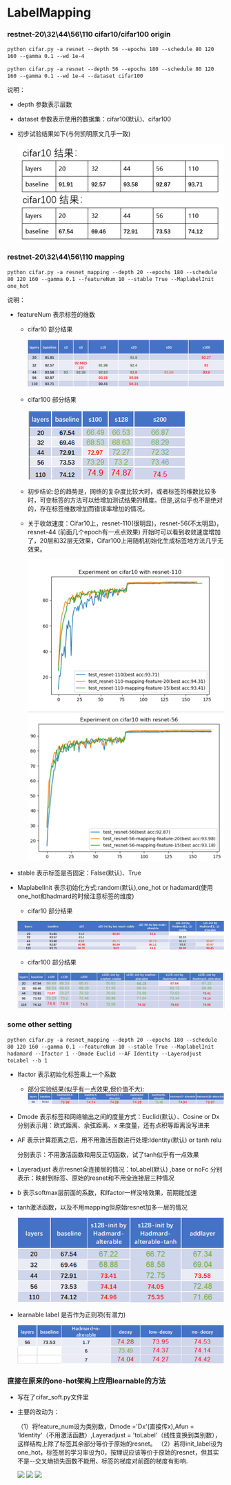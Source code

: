 # LabelMapping

### restnet-20\32\44\56\110 cifar10/cifar100 origin
```
python cifar.py -a resnet --depth 56 --epochs 180 --schedule 80 120 160 --gamma 0.1 --wd 1e-4
```
``` 
python cifar.py -a resnet --depth 56 --epochs 180 --schedule 80 120 160 --gamma 0.1 --wd 1e-4 --dataset cifar100
```



说明：
- depth 参数表示层数
- dataset 参数表示使用的数据集：cifar10(默认)、cifar100
- 初步试验结果如下(与何凯明原文几乎一致)
  
  ![](README/2018-12-23-22-24-35.png)


### restnet-20\32\44\56\110 mapping
```
python cifar.py -a resnet_mapping --depth 20 --epochs 180 --schedule 80 120 160 --gamma 0.1 --featureNum 10 --stable True --MaplabelInit one_hot 
```
说明：
- featureNum 表示标签的维数
  
    - cifar10 部分结果
  
      ![](README/2018-12-23-22-34-51.png)

    - cifar100 部分结果
     
         ![](README/2018-12-23-22-35-24.png)

    - 初步结论:总的趋势是，网络的复杂度比较大时，或者标签的维数比较多时，可变标签的方法可以给增加测试结果的精度。但是,这似乎也不是绝对的，存在标签维数增加而错误率增加的情况。

    - 关于收敛速度：Cifar10上，resnet-110(很明显)，resnet-56(不太明显)，resnet-44 (前面几个epoch有一点点效果) 开始时可以看到收敛速度增加了，20层和32层无效果，Cifar100上用随机初始化生成标签地方法几乎无效果。
    
        ![](README/2018-12-23-22-39-10.png)
        ![](README/2018-12-23-22-39-29.png)

- stable 表示标签是否固定：False(默认)、True
- MaplabelInit 表示初始化方式:random(默认),one_hot or hadamard(使用one_hot和hadmard的时候注意标签的维度)
    
    - cifar10 部分结果
  
    ![](README/2018-12-23-23-03-16.png)
  
    - cifar100 部分结果
  
    ![](README/2018-12-23-22-54-18.png)


### some other setting
```
python cifar.py -a resnet_mapping --depth 20 --epochs 180 --schedule 80 120 160 --gamma 0.1 --featureNum 10 --stable True --MaplabelInit hadamard --Ifactor 1 --Dmode Euclid --AF Identity --Layeradjust toLabel --b 1
```
- Ifactor 表示初始化标签乘上一个系数
   - 部分实验结果(似乎有一点效果,但价值不大):
    ![](README/2018-12-23-23-06-24.png)

- Dmode 表示标签和网络输出之间的度量方式：Euclid(默认）、Cosine or Dx
  分别表示用：欧式距离、余弦距离、x 来度量，还有点积等距离没写进来

- AF 表示计算距离之后，用不用激活函数进行处理:Identity(默认) or tanh relu

  分别表示：不用激活函数和用反正切函数，试了tanh似乎有一点效果

- Layeradjust 表示resnet全连接层的情况：toLabel(默认) ,base or noFc
  分别表示：映射到标签、原始的resnet和不用全连接层三种情况

- b 表示softmax层前面的系数，和Ifactor一样没啥效果，前期能加速

- tanh激活函数，以及不用mapping但原始resnet加多一层的情况
  
  ![](README/2018-12-23-23-30-41.png)

- learnable label 是否作为正则项(有潜力)
  
  ![](README/2018-12-23-23-31-09.png)

### 直接在原来的one-hot架构上应用learnable的方法
- 写在了cifar_soft.py文件里
- 主要的改动为：
  
  （1）将feature_num设为类别数，Dmode ='Dx'(直接传x),Afun = 'Identity'（不用激活函数）,Layeradjust = 'toLabel'（线性变换到类别数），这样结构上除了标签其余部分等价于原始的resnet。
  （2）若将init_label设为one_hot，标签层的学习率设为0，按理说应该等价于原始的resnet，但其实不是--交叉熵损失函数不能用、标签的梯度对前面的梯度有影响.
  

  ![](README/2018-12-24-10-28-24.png)
  ![](README/2018-12-24-10-37-39.png)
  ![](README/2018-12-24-10-38-22.png)
  